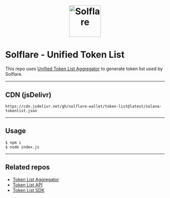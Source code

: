 # <p align="center"><a href="https://solflare.com/"><img src="https://solflare.com/assets/logo-icon.26659b6d..svg" height="100" alt="Solflare"></a>

# Solflare - Unified Token List

This repo uses [Unified Token List Aggregator](https://github.com/solflare-wallet/utl-aggregator) to generate token list used by Solflare.

___

## CDN (jsDelivr)
```
https://cdn.jsdelivr.net/gh/solflare-wallet/token-list@latest/solana-tokenlist.json
```

___

## Usage
```shell
$ npm i
$ node index.js
```

___

## Related repos
- [Token List Aggregator](https://github.com/solflare-wallet/utl-aggregator)
- [Token List API](https://github.com/solflare-wallet/utl-api)
- [Token List SDK](https://github.com/solflare-wallet/utl-sdk)
